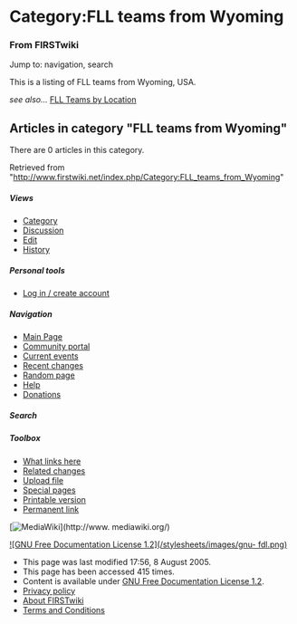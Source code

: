 # Category:FLL teams from Wyoming

### From FIRSTwiki

Jump to: navigation, search

This is a listing of FLL teams from Wyoming, USA.

_see also..._ [FLL Teams by Location](/index.php/FLL_Teams_by_Location "FLL
Teams by Location" )

  

## Articles in category "FLL teams from Wyoming"

There are 0 articles in this category.

Retrieved from
"<http://www.firstwiki.net/index.php/Category:FLL_teams_from_Wyoming>"

##### Views

  * [Category](/index.php/Category:FLL_teams_from_Wyoming)
  * [Discussion](/index.php?title=Category_talk:FLL_teams_from_Wyoming&action=edit)
  * [Edit](/index.php?title=Category:FLL_teams_from_Wyoming&action=edit)
  * [History](/index.php?title=Category:FLL_teams_from_Wyoming&action=history)

##### Personal tools

  * [Log in / create account](/index.php?title=Special:Userlogin&returnto=Category:FLL_teams_from_Wyoming)

[](/index.php/Main_Page "Main Page" )

##### Navigation

  * [Main Page](/index.php/Main_Page)
  * [Community portal](/index.php/FIRSTwiki:Community_portal)
  * [Current events](/index.php/Current_events)
  * [Recent changes](/index.php/Special:Recentchanges)
  * [Random page](/index.php/Special:Random)
  * [Help](/index.php/Help:Contents)
  * [Donations](/index.php/FIRSTwiki:Site_support)

##### Search



##### Toolbox

  * [What links here](/index.php/Special:Whatlinkshere/Category:FLL_teams_from_Wyoming)
  * [Related changes](/index.php/Special:Recentchangeslinked/Category:FLL_teams_from_Wyoming)
  * [Upload file](/index.php/Special:Upload)
  * [Special pages](/index.php/Special:Specialpages)
  * [Printable version](/index.php?title=Category:FLL_teams_from_Wyoming&printable=yes)
  * [Permanent link](/index.php?title=Category:FLL_teams_from_Wyoming&oldid=40640)

[![MediaWiki](/skins/common/images/poweredby_mediawiki_88x31.png)](http://www.
mediawiki.org/)

[![GNU Free Documentation License 1.2](/stylesheets/images/gnu-
fdl.png)](http://www.gnu.org/copyleft/fdl.html)

  * This page was last modified 17:56, 8 August 2005.
  * This page has been accessed 415 times.
  * Content is available under [GNU Free Documentation License 1.2](http://www.gnu.org/copyleft/fdl.html "http://www.gnu.org/copyleft/fdl.html" ).
  * [Privacy policy](/index.php/FIRSTwiki:Privacy_policy "FIRSTwiki:Privacy policy" )
  * [About FIRSTwiki](/index.php/FIRSTwiki:About "FIRSTwiki:About" )
  * [Terms and Conditions](/index.php/FIRSTwiki:Terms_and_conditions "FIRSTwiki:Terms and conditions" )

